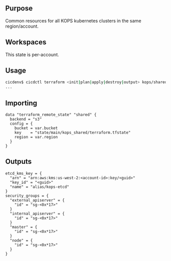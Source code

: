 ## Purpose
Common resources for all KOPS kubernetes clusters in the same region/account.

## Workspaces
This state is per-account.

## Usage
```bash
cicdenv$ cicdctl terraform <init|plan|apply|destroy|output> kops/shared:${WORKSPACE}
...
```

## Importing
```hcl
data "terraform_remote_state" "shared" {
  backend = "s3"
  config = {
    bucket = var.bucket
    key    = "state/main/kops_shared/terraform.tfstate"
    region = var.region
  }
}
```

## Outputs
```hcl
etcd_kms_key = {
  "arn" = "arn:aws:kms:us-west-2:<account-id>:key/<guid>"
  "key_id" = "<guid>"
  "name" = "alias/kops-etcd"
}
security_groups = {
  "external_apiserver" = {
    "id" = "sg-<0x*17>"
  }
  "internal_apiserver" = {
    "id" = "sg-<0x*17>"
  }
  "master" = {
    "id" = "sg-<0x*17>"
  }
  "node" = {
    "id" = "sg-<0x*17>"
  }
}
```
